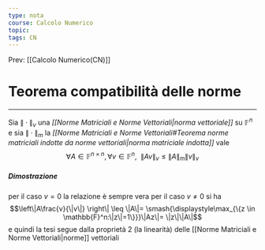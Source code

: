 ```yaml
---
type: nota
course: Calcolo Numerico
topic: 
tags: CN
---
```


Prev: [[Calcolo Numerico(CN)]]

# Teorema compatibilità delle norme
---
Sia $\|\cdot\|_v$ una _[[Norme Matriciali e Norme Vettoriali|norma vettoriale]]_ su $\mathbb{F}^n$ e sia $\|\cdot\|_m$ la _[[Norme Matriciali e Norme Vettoriali#Teorema norme matriciali indotte da norme vettoriali|norma matriciale indotta]]_ vale
$$\forall A\in\mathbb{F}^{n\times n}, \forall v \in \mathbb{F}^{n}, \ \ \|Av\|_v\leq\|A\|_m\|v\|_v$$
##### Dimostrazione
per il caso $v=0$ la relazione è sempre vera
per il caso $v \not = 0$ si ha 
$$\left\|A\frac{v}{\|v\|} \right\| \leq \|A\|= \smash{\displaystyle\max_{\{z \in \mathbb{F}^n:\|z\|=1\}}}\|Az\|= \|z\|\|A\|$$
e quindi la tesi segue dalla proprietà 2 (la linearità) delle [[Norme Matriciali e Norme Vettoriali|norme]] vettoriali